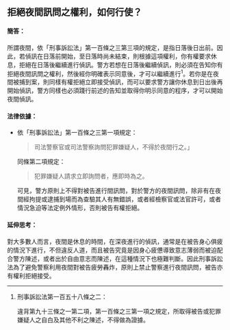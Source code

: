 ## 拒絕夜間訊問之權利，如何行使？

#### 簡答：

所謂夜間，依「刑事訴訟法」第一百條之三第三項的規定，是指日落後日出前。因此，若偵訊在日落前開始，至日落時尚未結束，則根據這項權利，你有權要求休息，拒絕在日落後繼續進行偵訊。警方若想在日落後繼續偵訊，則必須在告知你有拒絕夜間訊問之權利，然後經你明確表示同意後，才可以繼續進行<sup>1</sup>。若你是在夜間被捕到案，則同樣有權拒絕立即接受偵訊，而可以要求警方讓你休息到日出後再開始偵訊，警方同樣也必須踐行前述的告知並取得你明示同意的程序，才可以開始夜間偵訊。

#### 法律依據：

* 依「刑事訴訟法」第一百條之三第一項規定：

   > 司法警察官或司法警察詢問犯罪嫌疑人，不得於夜間行之。」

   同條第二項規定：

   > 犯罪嫌疑人請求立即詢問者，應即時為之。

   可見，警方原則上不得對被告進行間訊問，對於警方的夜間訊問，除非有在夜間經拘提或逮捕到場而為查驗其人有無錯誤，或者經檢察官或法官許可，或者情況急迫等法定例外情形，否則被告有權拒絕。

#### 延伸思考：

對大多數人而言，夜間是休息的時間，在深夜進行的偵訊，通常是在被告身心俱疲的情況下進行，不但違反人道，而且被告究竟是因身心疲憊導致意志薄弱而被迫配合警方陳述，或者出於自由意志而陳述，在這種情況下也極難判斷。因此刑事訴訟法為了避免警察利用夜間對被告疲勞轟炸，原則上禁止警察進行夜間訊問，被告亦有權利拒絕接受。

---

1. 刑事訴訟法第一百五十八條之二：

   違背第九十三條之一第二項，第一百條之三第一項之規定，所取得被告或犯罪嫌疑人之自白及其他不利之陳述，不得做為證據。
